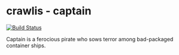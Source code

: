 # crawlis - captain

[![Build Status](https://travis-ci.com/crawlis/captain.svg?branch=master)](https://travis-ci.com/github/crawlis/captain)

Captain is a ferocious pirate who sows terror among bad-packaged container ships.
